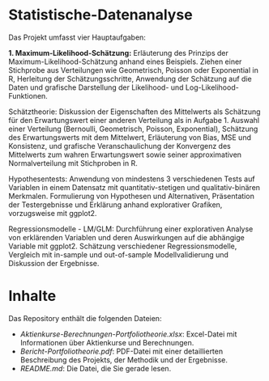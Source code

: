 # Statistische-Datenanalyse
Das Projekt umfasst vier Hauptaufgaben:

**1. Maximum-Likelihood-Schätzung:** Erläuterung des Prinzips der Maximum-Likelihood-Schätzung anhand eines Beispiels. Ziehen einer Stichprobe aus Verteilungen wie Geometrisch, Poisson oder Exponential in R, Herleitung der Schätzungsschritte, Anwendung der Schätzung auf die Daten und grafische Darstellung der Likelihood- und Log-Likelihood-Funktionen.

Schätztheorie: Diskussion der Eigenschaften des Mittelwerts als Schätzung für den Erwartungswert einer anderen Verteilung als in Aufgabe 1. Auswahl einer Verteilung (Bernoulli, Geometrisch, Poisson, Exponential), Schätzung des Erwartungswerts mit dem Mittelwert, Erläuterung von Bias, MSE und Konsistenz, und grafische Veranschaulichung der Konvergenz des Mittelwerts zum wahren Erwartungswert sowie seiner approximativen Normalverteilung mit Stichproben in R.

Hypothesentests: Anwendung von mindestens 3 verschiedenen Tests auf Variablen in einem Datensatz mit quantitativ-stetigen und qualitativ-binären Merkmalen. Formulierung von Hypothesen und Alternativen, Präsentation der Testergebnisse und Erklärung anhand explorativer Grafiken, vorzugsweise mit ggplot2.

Regressionsmodelle - LM/GLM: Durchführung einer explorativen Analyse von erklärenden Variablen und deren Auswirkungen auf die abhängige Variable mit ggplot2. Schätzung verschiedener Regressionsmodelle, Vergleich mit in-sample und out-of-sample Modellvalidierung und Diskussion der Ergebnisse.

# Inhalte
Das Repository enthält die folgenden Dateien:

- _Aktienkurse-Berechnungen-Portfoliotheorie.xlsx_: Excel-Datei mit Informationen über Aktienkurse und Berechnungen.
- _Bericht-Portfoliotheorie.pdf_: PDF-Datei mit einer detaillierten Beschreibung des Projekts, der Methodik und der Ergebnisse.
- _README.md_: Die Datei, die Sie gerade lesen.
